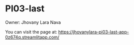 # PI03-last

Owner: Jhovany Lara Nava

You can visit the page at: https://jhovanylara-pi03-last-app-0z674q.streamlitapp.com/
